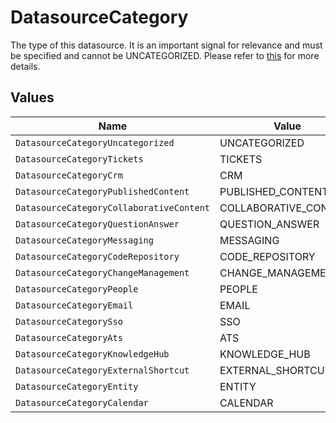 # DatasourceCategory

The type of this datasource. It is an important signal for relevance and must be specified and cannot be UNCATEGORIZED. Please refer to [this](https://developers.glean.com/docs/indexing_api_datasource_category/) for more details.


## Values

| Name                                     | Value                                    |
| ---------------------------------------- | ---------------------------------------- |
| `DatasourceCategoryUncategorized`        | UNCATEGORIZED                            |
| `DatasourceCategoryTickets`              | TICKETS                                  |
| `DatasourceCategoryCrm`                  | CRM                                      |
| `DatasourceCategoryPublishedContent`     | PUBLISHED_CONTENT                        |
| `DatasourceCategoryCollaborativeContent` | COLLABORATIVE_CONTENT                    |
| `DatasourceCategoryQuestionAnswer`       | QUESTION_ANSWER                          |
| `DatasourceCategoryMessaging`            | MESSAGING                                |
| `DatasourceCategoryCodeRepository`       | CODE_REPOSITORY                          |
| `DatasourceCategoryChangeManagement`     | CHANGE_MANAGEMENT                        |
| `DatasourceCategoryPeople`               | PEOPLE                                   |
| `DatasourceCategoryEmail`                | EMAIL                                    |
| `DatasourceCategorySso`                  | SSO                                      |
| `DatasourceCategoryAts`                  | ATS                                      |
| `DatasourceCategoryKnowledgeHub`         | KNOWLEDGE_HUB                            |
| `DatasourceCategoryExternalShortcut`     | EXTERNAL_SHORTCUT                        |
| `DatasourceCategoryEntity`               | ENTITY                                   |
| `DatasourceCategoryCalendar`             | CALENDAR                                 |